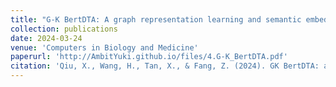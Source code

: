 ```yaml
---
title: "G-K BertDTA: A graph representation learning and semantic embedding-based framework for drug-target affinity prediction"
collection: publications
date: 2024-03-24
venue: 'Computers in Biology and Medicine'
paperurl: 'http://AmbitYuki.github.io/files/4.G-K_BertDTA.pdf'
citation: 'Qiu, X., Wang, H., Tan, X., & Fang, Z. (2024). GK BertDTA: a graph representation learning and semantic embedding-based framework for drug-target affinity prediction. Computers in Biology and Medicine, 173, 108376.'
---
```

